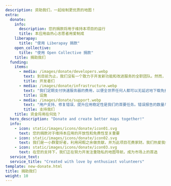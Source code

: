 ```yaml
---
description: 资助我们，一起绘制更优质的地图！
extra:
  donate:
    info:
      description: 您的捐款将用于维持本项目的运行
      title: 本应用由热心志愿者用爱制成
    liberapay:
      title: "使用 Liberapay 捐款"
    open_collective:
      title: "使用 Open Collective 捐款"
    title: 捐助我们
  funding:
    items:
      - media: /images/donate/developers.webp
        text: 到目前为止，我们没有一个致力于开发新功能和改进服务的全职团队。然而，若要持续推动产品的发展，拥有一个核心团队至关重要。
        title: 开发者们
      - media: /images/donate/infrastructure.webp
        text: "我们定期支付快速服务器的费用，以便全世界任何人都可以无延迟地下载免费地图数据更新。地图数据传输量每月高达数百 TB，而且还在不断增长。"
        title: 设施
      - media: /images/donate/support.webp
        text: "用户支持、修复错误、提升应用稳定性是我们的首要任务。错误报告的数量与日俱增，而 App Store、Google Play 和客服邮箱里也有许多支持请求需要回复。"
        title: 支持我们
    title: 资金将用在何处？
  hero_description: "Donate and create better maps together!"
  info:
    - icon: static/images/icons/donate/icon01.svg
      text: 您的捐款对于维持本应用的开放性和免费性至关重要
    - icon: static/images/icons/donate/icon02.svg
      text: 我们是一小群爱好者，利用闲暇之余做贡献，并为此项目花费家财。我们热爱我们的工作，也热爱我们的用户
    - icon: static/images/icons/donate/icon03.svg
      text: 在您的支持下，我们正在努力开发注重隐私的地图导航，成为市场上的首选
  service_text:
  service_title: "Created with love by enthusiast volunteers"
template: new-donate.html
title: 捐助我们
weight: 10
---
```

